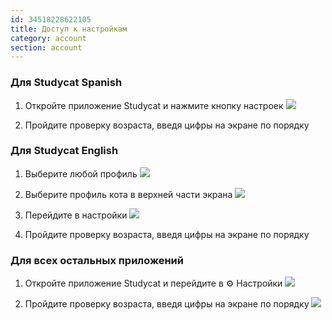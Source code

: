 ```yaml
---
id: 34518228622105
title: Доступ к настройкам
category: account
section: account
---
```

### Для Studycat Spanish

1. Откройте приложение Studycat и нажмите кнопку настроек
![](https://help.studycat.com/hc/article_attachments/34518228606873)

2. Пройдите проверку возраста, введя цифры на экране по порядку

### Для Studycat English

1. Выберите любой профиль
![](https://help.studycat.com/hc/article_attachments/34518228607769)

2. Выберите профиль кота в верхней части экрана
![](https://help.studycat.com/hc/article_attachments/34518215417241)

3. Перейдите в настройки
![](https://help.studycat.com/hc/article_attachments/34518215418265)

4. Пройдите проверку возраста, введя цифры на экране по порядку

### Для всех остальных приложений

1. Откройте приложение Studycat и перейдите в ⚙️ Настройки
![](https://help.studycat.com/hc/article_attachments/34518228611353)

2. Пройдите проверку возраста, введя цифры на экране по порядку
![](https://help.studycat.com/hc/article_attachments/34518215421977)

